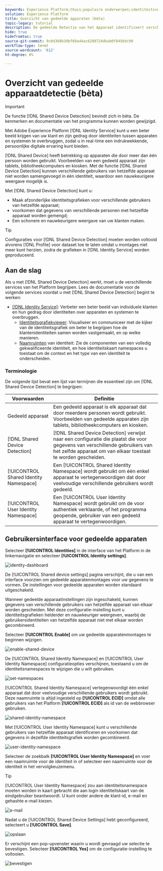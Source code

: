 ```yaml
---
keywords: Experience Platform;thuis;populaire onderwerpen;identiteitsservice;Identiteitsservice;gedeelde apparaten;Gedeelde apparaten
solution: Experience Platform
title: Overzicht van gedeelde apparaten (bèta)
topic-legacy: tutorial
description: De gedeelde Detectie van het Apparaat identificeert verschillende voor authentiek verklaarde gebruikers van het zelfde apparaat, die voor een nauwkeurigere vertegenwoordiging van klantengegevens in identiteitsgrafieken toestaan
hide: true
hidefromtoc: true
source-git-commit: 9c0d360b39bf69a44ac6298724dbab0f8456dc90
workflow-type: tm+mt
source-wordcount: '612'
ht-degree: 0%

---
```


# Overzicht van gedeelde apparaatdetectie (bèta)

>[!IMPORTANT]
>
>De functie [!DNL Shared Device Detection] bevindt zich in bèta. De kenmerken en documentatie van het programma kunnen worden gewijzigd.

Met Adobe Experience Platform [!DNL Identity Service] kunt u een beter beeld krijgen van uw klant en zijn gedrag door identiteiten tussen apparaten en systemen te overbruggen, zodat u in real-time een indrukwekkende, persoonlijke digitale ervaring kunt bieden.

[!DNL Shared Device] heeft betrekking op apparaten die door meer dan één persoon worden gebruikt. Voorbeelden van een gedeeld apparaat zijn tablets, bibliotheekcomputers en kiosken. Met de functie [!DNL Shared Device Detection] kunnen verschillende gebruikers van hetzelfde apparaat niet worden samengevoegd in één identiteit, waardoor een nauwkeurigere weergave mogelijk is.

Met [!DNL Shared Device Detection] kunt u:

* Maak afzonderlijke identiteitsgrafieken voor verschillende gebruikers van hetzelfde apparaat;
* voorkomen dat gegevens van verschillende personen met hetzelfde apparaat worden gemengd;
* Een schonere en nauwkeurigere weergave van uw klanten maken.

>[!TIP]
>
>Configuraties voor [!DNL Shared Device Detection] moeten worden voltooid alvorens [!DNL Profile] voor dataset toe te laten omdat u montages niet meer kunt herzien, zodra de grafieken in [!DNL Identity Service] worden geproduceerd.

## Aan de slag

Als u met [!DNL Shared Device Detection] werkt, moet u de verschillende services van het Platform begrijpen. Lees de documentatie voor de volgende services voordat u met [!DNL Shared Device Detection] begint te werken:

* [[!DNL Identity Service]](../home.md): Verbeter een beter beeld van individuele klanten en hun gedrag door identiteiten over apparaten en systemen te overbruggen.
   * [Identiteitsgrafiekviewer](./identity-graph-viewer.md): Visualiseer en communiceer met de kijker van de identiteitsgrafiek om beter te begrijpen hoe de klantenidentiteiten samen worden vastgemaakt, en op welke manieren.
   * [Naamruimten](../namespaces.md) van identiteit: Zie de componenten van een volledig gekwalificeerde identiteit, en hoe identiteitskaart namespaces u toestaat om de context en het type van een identiteit te onderscheiden.

### Terminologie

De volgende lijst bevat een lijst van termijnen die essentieel zijn om [!DNL Shared Device Detection] te begrijpen:

| Voorwaarden | Definitie |
| --- | --- |
| Gedeeld apparaat | Een gedeeld apparaat is elk apparaat dat door meerdere personen wordt gebruikt. Voorbeelden van gedeelde apparaten zijn tablets, bibliotheekcomputers en kiosken. |
| [!DNL Shared Device Detection] | [!DNL Shared Device Detection] verwijst naar een configuratie die plaatst die voor gegevens van verschillende gebruikers van het zelfde apparaat om van elkaar toestaat te worden gescheiden. |
| [!UICONTROL Shared Identity Namespace] | Een [!UICONTROL Shared Identity Namespace] wordt gebruikt om één enkel apparaat te vertegenwoordigen dat door veelvoudige verschillende gebruikers wordt gedeeld. |
| [!UICONTROL User Identity Namespace] | Een [!UICONTROL User Identity Namespace] wordt gebruikt om de voor authentiek verklaarde, of het programma geopende, gebruiker van een gedeeld apparaat te vertegenwoordigen. |

## Gebruikersinterface voor gedeelde apparaten

Selecteer **[!UICONTROL Identities]** in de interface van het Platform in de linkernavigatie en selecteer **[!UICONTROL Identity settings]**.

![identity-dashboard](../images/shared-device/identity-dashboard.png)

De [!UICONTROL Shared device settings] pagina verschijnt, die u van een interface voorzien om gedeelde apparatenmontages voor uw gegevens te vormen. De instellingen voor gedeelde apparaten worden standaard uitgeschakeld.

Wanneer gedeelde apparaatinstellingen zijn ingeschakeld, kunnen gegevens van verschillende gebruikers van hetzelfde apparaat van elkaar worden gescheiden. Met deze configuratie-instelling kunt u identiteitsgrafieken helderder en nauwkeuriger weergeven, waarbij de gebruikersidentiteiten van hetzelfde apparaat niet met elkaar worden gecombineerd.

Selecteer **[!UICONTROL Enable]** om uw gedeelde apparatenmontages te beginnen wijzigen.

![enable-shared-device](../images/shared-device/enable-shared-device.png)

De [!UICONTROL Shared Identity Namespace] en [!UICONTROL User Identity Namespace] configuratieopties verschijnen, toestaand u om de identiteitsnamespaces te wijzigen die u wilt gebruiken.

![set-namespaces](../images/shared-device/set-namespaces.png)

[!UICONTROL Shared Identity Namespace] vertegenwoordigt één enkel apparaat dat door veelvoudige verschillende gebruikers wordt gebruikt. Deze naamruimte is altijd ingesteld op **[!UICONTROL ECID]** omdat alle gebruikers van het Platform **[!UICONTROL ECID]** als id van de webbrowser gebruiken.

![shared-identity-namespace](../images/shared-device/shared-identity-namespace.png)

Met [!UICONTROL User Identity Namespace] kunt u verschillende gebruikers van hetzelfde apparaat identificeren en voorkomen dat gegevens in dezelfde identiteitsgrafiek worden gecombineerd.

![user-identity-namespace](../images/shared-device/user-identity-namespace.png)

Selecteer de zoekbalk **[!UICONTROL User Identity Namespace]** en voer een naamruimte voor de identiteit in of selecteer een naamruimte voor de identiteit in het vervolgkeuzemenu.

>[!TIP]
>
>[!UICONTROL User Identity Namespace] zou aan identiteitsnamespace moeten worden in kaart gebracht die aan login identiteitskaart van de eindgebruiker beantwoordt. U kunt onder andere de klant-id, e-mail en gehashte e-mail kiezen.

![e-mail](../images/shared-device/emails.png)

Nadat u de [!UICONTROL Shared Device Settings] hebt geconfigureerd, selecteert u **[!UICONTROL Save]**.

![opslaan](../images/shared-device/save.png)

Er verschijnt een pop-upvenster waarin u wordt gevraagd uw selectie te bevestigen. Selecteer **[!UICONTROL Yes]** om de configuratie-instelling te voltooien.

![bevestigen](../images/shared-device/confirm.png)
